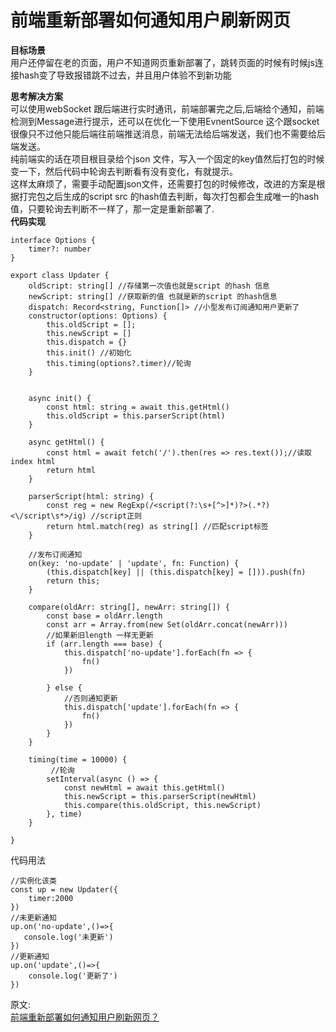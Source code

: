 # 前端重新部署如何通知用户刷新网页
**目标场景**  
用户还停留在老的页面，用户不知道网页重新部署了，跳转页面的时候有时候js连接hash变了导致报错跳不过去，并且用户体验不到新功能  

**思考解决方案**  
可以使用webSocket 跟后端进行实时通讯，前端部署完之后,后端给个通知，前端检测到Message进行提示，还可以在优化一下使用EvnentSource 这个跟socket很像只不过他只能后端往前端推送消息，前端无法给后端发送，我们也不需要给后端发送。  
纯前端实的话在项目根目录给个json 文件，写入一个固定的key值然后打包的时候变一下，然后代码中轮询去判断看有没有变化，有就提示。  
这样太麻烦了，需要手动配置json文件，还需要打包的时候修改，改进的方案是根据打完包之后生成的script src 的hash值去判断，每次打包都会生成唯一的hash值，只要轮询去判断不一样了，那一定是重新部署了.  
**代码实现**  
``` 
interface Options {
    timer?: number
}

export class Updater {
    oldScript: string[] //存储第一次值也就是script 的hash 信息
    newScript: string[] //获取新的值 也就是新的script 的hash信息
    dispatch: Record<string, Function[]> //小型发布订阅通知用户更新了
    constructor(options: Options) {
        this.oldScript = [];
        this.newScript = []
        this.dispatch = {}
        this.init() //初始化
        this.timing(options?.timer)//轮询
    }


    async init() {
        const html: string = await this.getHtml()
        this.oldScript = this.parserScript(html)
    }

    async getHtml() {
        const html = await fetch('/').then(res => res.text());//读取index html
        return html
    }

    parserScript(html: string) {
        const reg = new RegExp(/<script(?:\s+[^>]*)?>(.*?)<\/script\s*>/ig) //script正则
        return html.match(reg) as string[] //匹配script标签
    }

    //发布订阅通知
    on(key: 'no-update' | 'update', fn: Function) {
        (this.dispatch[key] || (this.dispatch[key] = [])).push(fn)  
        return this;
    }

    compare(oldArr: string[], newArr: string[]) {
        const base = oldArr.length
        const arr = Array.from(new Set(oldArr.concat(newArr)))
        //如果新旧length 一样无更新
        if (arr.length === base) {
            this.dispatch['no-update'].forEach(fn => {
                fn()
            })
        
        } else {
            //否则通知更新
            this.dispatch['update'].forEach(fn => {
                fn()
            })
        }
    }

    timing(time = 10000) {
         //轮询
        setInterval(async () => {
            const newHtml = await this.getHtml()
            this.newScript = this.parserScript(newHtml)
            this.compare(this.oldScript, this.newScript)
        }, time)
    }

}
```
代码用法
``` 
//实例化该类
const up = new Updater({
    timer:2000
})
//未更新通知
up.on('no-update',()=>{
   console.log('未更新')
})
//更新通知
up.on('update',()=>{
    console.log('更新了')
})
```



原文:  
[前端重新部署如何通知用户刷新网页？](https://juejin.cn/post/7185451392994115645?utm_source=gold_browser_extension)
